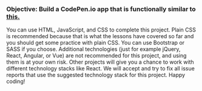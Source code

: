<h3>Objective: Build a CodePen.io app that is functionally similar to <a href="https://codepen.io/freeCodeCamp/full/RKRbwL" target="_blank">this.</a></h3>

<p>You can use HTML, JavaScript, and CSS to complete this project. Plain CSS is recommended because that is what the lessons have covered so far and you should get some practice with plain CSS. You can use Bootstrap or SASS if you choose. Additional technologies (just for example jQuery, React, Angular, or Vue) are not recommended for this project, and using them is at your own risk. Other projects will give you a chance to work with different technology stacks like React. We will accept and try to fix all issue reports that use the suggested technology stack for this project. Happy coding!</p>